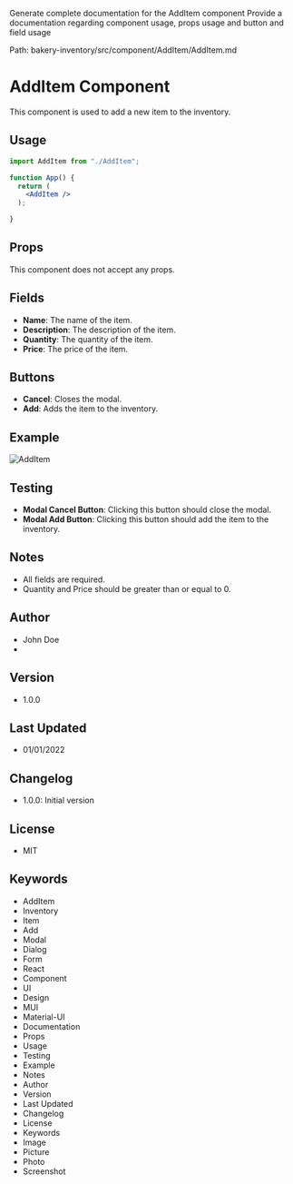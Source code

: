 Generate complete documentation for the AddItem component
Provide a documentation regarding component usage, props usage and button and field usage

Path: bakery-inventory/src/component/AddItem/AddItem.md

# AddItem Component

This component is used to add a new item to the inventory.

## Usage

```jsx
import AddItem from "./AddItem";

function App() {
  return (
    <AddItem />
  );

}
```
## Props

This component does not accept any props.

## Fields

- **Name**: The name of the item.
- **Description**: The description of the item.
- **Quantity**: The quantity of the item.
- **Price**: The price of the item.

## Buttons

- **Cancel**: Closes the modal.
- **Add**: Adds the item to the inventory.

## Example

![AddItem](./AddItem.png)

## Testing

- **Modal Cancel Button**: Clicking this button should close the modal.
- **Modal Add Button**: Clicking this button should add the item to the inventory.

## Notes

- All fields are required.
- Quantity and Price should be greater than or equal to 0.

## Author

- John Doe
-

## Version

- 1.0.0

## Last Updated

- 01/01/2022

## Changelog

- 1.0.0: Initial version

## License

- MIT

## Keywords

- AddItem
- Inventory
- Item
- Add
- Modal
- Dialog
- Form
- React
- Component
- UI
- Design
- MUI
- Material-UI
- Documentation
- Props
- Usage
- Testing
- Example
- Notes
- Author
- Version
- Last Updated
- Changelog
- License
- Keywords
- Image
- Picture
- Photo
- Screenshot





